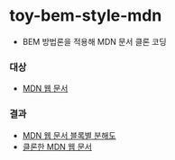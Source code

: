 # toy-bem-style-mdn

- BEM 방법론을 적용해 MDN 문서 클론 코딩

### 대상
- [MDN 웹 문서](https://developer.mozilla.org/en-US/docs/Web/JavaScript)


### 결과
- [MDN 웹 문서 블록별 분해도](https://yunheur.github.io/toy-bem-style-mdn/anatomy.html)
- [클론한 MDN 웹 문서](https://yunheur.github.io/toy-bem-style-mdn/)
